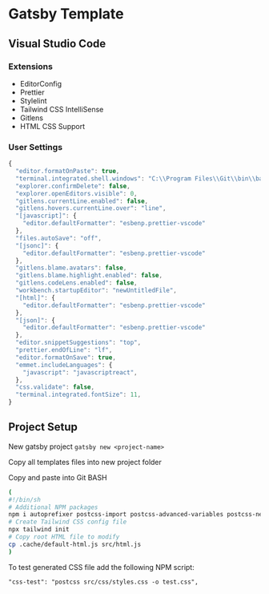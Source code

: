 # Gatsby Template

## Visual Studio Code

### Extensions

- EditorConfig
- Prettier
- Stylelint
- Tailwind CSS IntelliSense
- Gitlens
- HTML CSS Support

### User Settings

```js
{
  "editor.formatOnPaste": true,
  "terminal.integrated.shell.windows": "C:\\Program Files\\Git\\bin\\bash.exe",
  "explorer.confirmDelete": false,
  "explorer.openEditors.visible": 0,
  "gitlens.currentLine.enabled": false,
  "gitlens.hovers.currentLine.over": "line",
  "[javascript]": {
    "editor.defaultFormatter": "esbenp.prettier-vscode"
  },
  "files.autoSave": "off",
  "[jsonc]": {
    "editor.defaultFormatter": "esbenp.prettier-vscode"
  },
  "gitlens.blame.avatars": false,
  "gitlens.blame.highlight.enabled": false,
  "gitlens.codeLens.enabled": false,
  "workbench.startupEditor": "newUntitledFile",
  "[html]": {
    "editor.defaultFormatter": "esbenp.prettier-vscode"
  },
  "[json]": {
    "editor.defaultFormatter": "esbenp.prettier-vscode"
  },
  "editor.snippetSuggestions": "top",
  "prettier.endOfLine": "lf",
  "editor.formatOnSave": true,
  "emmet.includeLanguages": {
    "javascript": "javascriptreact",
  },
  "css.validate": false,
  "terminal.integrated.fontSize": 11,
}
```

## Project Setup

New gatsby project `gatsby new <project-name>`

Copy all templates files into new project folder

Copy and paste into Git BASH

```bash
(
#!/bin/sh
# Additional NPM packages
npm i autoprefixer postcss-import postcss-advanced-variables postcss-nested stylelint-config-recommended tailwindcss gatsby-plugin-postcss gatsby-plugin-sitemap
# Create Tailwind CSS config file
npx tailwind init
# Copy root HTML file to modify
cp .cache/default-html.js src/html.js
)
```

To test generated CSS file add the following NPM script:

```
"css-test": "postcss src/css/styles.css -o test.css",
```
